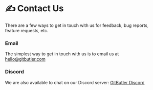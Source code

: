 # ✍️ Contact Us

There are a few ways to get in touch with us for feedback, bug reports, feature requests, etc.

### Email

The simplest way to get in touch with us is to email us at [hello@gitbutler.com](mailto:hello@gitbutler.com)

### Discord

We are also available to chat on our Discord server: [GitButler Discord](https://discord.gg/MmFkmaJ42D)
